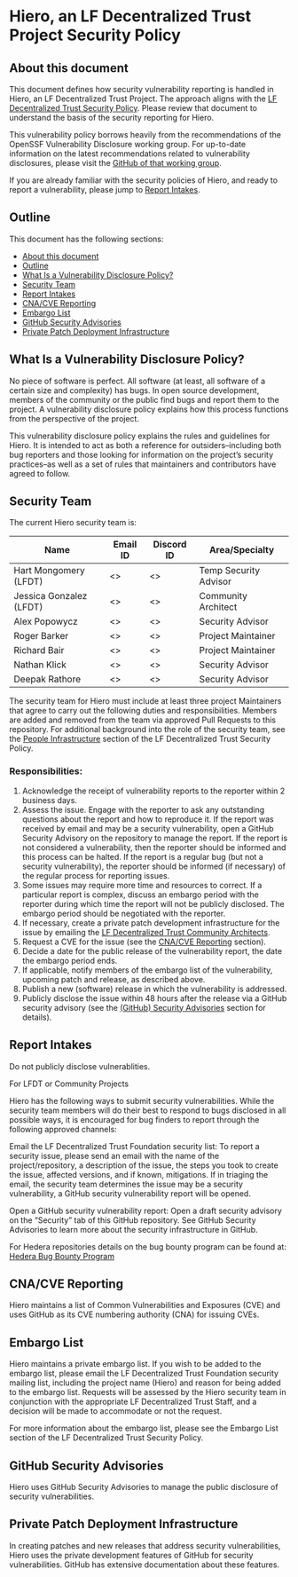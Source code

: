 # Hiero, an LF Decentralized Trust Project Security Policy

## About this document

This document defines how security vulnerability reporting is handled in Hiero, an LF Decentralized Trust Project. The approach aligns with the [LF Decentralized Trust Security Policy](https://lf-decentralized-trust.github.io/governance/governing-documents/SECURITY-POLICY). Please review that document to understand the basis of the security reporting for Hiero.

This vulnerability policy borrows heavily from the recommendations of the OpenSSF Vulnerability Disclosure working group. For up-to-date information on the latest recommendations related to vulnerability disclosures, please visit the [GitHub of that working group](https://github.com/ossf).

If you are already familiar with the security policies of Hiero, and ready to report a vulnerability, please jump to [Report Intakes](#report-intakes).

## Outline

This document has the following sections:

- [About this document](#about-this-document)
- [Outline](#outline)
- [What Is a Vulnerability Disclosure Policy?](#what-is-a-vulnerability-disclosure-policy)
- [Security Team](#security-team)
- [Report Intakes](#report-intakes)
- [CNA/CVE Reporting](#cnacve-reporting)
- [Embargo List](#embargo-list)
- [GitHub Security Advisories](#github-security-advisories)
- [Private Patch Deployment Infrastructure](#private-patch-deployment-infrastructure)

## What Is a Vulnerability Disclosure Policy?

No piece of software is perfect. All software (at least, all software of a certain size and complexity) has bugs. In open source development, members of the community or the public find bugs and report them to the project. A vulnerability disclosure policy explains how this process functions from the perspective of the project.

This vulnerability disclosure policy explains the rules and guidelines for Hiero. It is intended to act as both a reference for outsiders–including both bug reporters and those looking for information on the project’s security practices–as well as a set of rules that maintainers and contributors have agreed to follow.

## Security Team

The current Hiero security team is:

| Name                     | Email ID               | Discord ID | Area/Specialty            |
|--------------------------|------------------------|------------|---------------------------|
| Hart Mongomery (LFDT)    | <>                     | <>         | Temp Security Advisor     |
| Jessica Gonzalez (LFDT)  | <>                     | <>         | Community Architect       |
| Alex Popowycz            | <>                     | <>         | Security Advisor          |
| Roger Barker             | <>                     | <>         | Project Maintainer        |
| Richard Bair             | <>                     | <>         | Project Maintainer        |
| Nathan Klick             | <>                     | <>         | Security Advisor          |
| Deepak Rathore           | <>                     | <>         | Security Advisor          |

The security team for Hiero must include at least three project Maintainers that agree to carry out the following duties and responsibilities. Members are added and removed from the team via approved Pull Requests to this repository. For additional background into the role of the security team, see the [People Infrastructure](https://lf-decentralized-trust.github.io/governance/governing-documents/SECURITY-POLICY#people-infrastructure) section of the LF Decentralized Trust Security Policy.

### Responsibilities:

1. Acknowledge the receipt of vulnerability reports to the reporter within 2 business days.
2. Assess the issue. Engage with the reporter to ask any outstanding questions about the report and how to reproduce it. If the report was received by email and may be a security vulnerability, open a GitHub Security Advisory on the repository to manage the report. If the report is not considered a vulnerability, then the reporter should be informed and this process can be halted. If the report is a regular bug (but not a security vulnerability), the reporter should be informed (if necessary) of the regular process for reporting issues.
3. Some issues may require more time and resources to correct. If a particular report is complex, discuss an embargo period with the reporter during which time the report will not be publicly disclosed. The embargo period should be negotiated with the reporter.
4. If necessary, create a private patch development infrastructure for the issue by emailing the [LF Decentralized Trust Community Architects](mailto:community-architects@lfdecentralizedtrust.org).
5. Request a CVE for the issue (see the [CNA/CVE Reporting](#cnacve-reporting) section).
6. Decide a date for the public release of the vulnerability report, the date the embargo period ends.
7. If applicable, notify members of the embargo list of the vulnerability, upcoming patch and release, as described above.
8. Publish a new (software) release in which the vulnerability is addressed.
9. Publicly disclose the issue within 48 hours after the release via a GitHub security advisory (see the [(GitHub) Security Advisories](#github-security-advisories) section for details).

## Report Intakes

Do not publicly disclose vulnerablities.

For LFDT or Community Projects

Hiero has the following ways to submit security vulnerabilities. While the security team members will do their best to respond to bugs disclosed in all possible ways, it is encouraged for bug finders to report through the following approved channels:

Email the LF Decentralized Trust Foundation security list: To report a security issue, please send an email with the name of the project/repository, a description of the issue, the steps you took to create the issue, affected versions, and if known, mitigations. If in triaging the email, the security team determines the issue may be a security vulnerability, a GitHub security vulnerability report will be opened.

Open a GitHub security vulnerability report: Open a draft security advisory on the “Security” tab of this GitHub repository. See GitHub Security Advisories to learn more about the security infrastructure in GitHub.

For Hedera repositories details on the bug bounty program can be found at: [Hedera Bug Bounty Program](https://hedera.com/bounty)

## CNA/CVE Reporting

Hiero maintains a list of Common Vulnerabilities and Exposures (CVE) and uses GitHub as its CVE numbering authority (CNA) for issuing CVEs.

## Embargo List

Hiero maintains a private embargo list. If you wish to be added to the embargo list, please email the LF Decentralized Trust Foundation security mailing list, including the project name (Hiero) and reason for being added to the embargo list. Requests will be assessed by the Hiero security team in conjunction with the appropriate LF Decentralized Trust Staff, and a decision will be made to accommodate or not the request.

For more information about the embargo list, please see the Embargo List section of the LF Decentralized Trust Security Policy.

## GitHub Security Advisories

Hiero uses GitHub Security Advisories to manage the public disclosure of security vulnerabilities.

## Private Patch Deployment Infrastructure

In creating patches and new releases that address security vulnerabilities, Hiero uses the private development features of GitHub for security vulnerabilities. GitHub has extensive documentation about these features.
